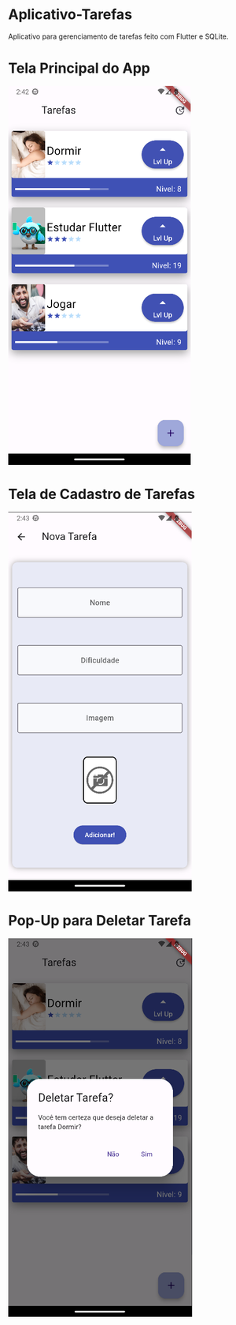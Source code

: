 # Aplicativo-Tarefas
 Aplicativo para gerenciamento de tarefas feito com Flutter e SQLite.

# Tela Principal do App
 
![alt text](https://github.com/sc-math/Aplicativo-Tarefas/blob/main/app-test/mainScreen.png?raw=true)

# Tela de Cadastro de Tarefas
 
![alt text](https://github.com/sc-math/Aplicativo-Tarefas/blob/main/app-test/formScreen.png?raw=true)
 
# Pop-Up para Deletar Tarefa
 
![alt text](https://github.com/sc-math/Aplicativo-Tarefas/blob/main/app-test/deleteScreen.png?raw=true)
